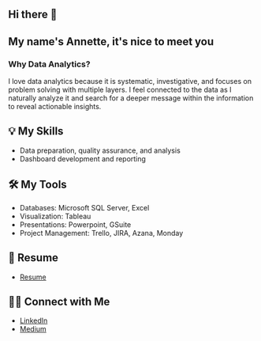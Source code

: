 ## Hi there 👋
## My name's Annette, it's nice to meet you

### Why Data Analytics? 
I love data analytics because it is systematic, investigative, and focuses on problem solving with multiple layers. I feel connected to the data as I naturally analyze it and search for a deeper message within the information to reveal actionable insights. 
 

<!-- ## 📍 Projects 
- [SQL - Pizza Place Sales](https://github.com/annetteorrick/Pizza-Place-Sales)
-->

## 💡 My Skills
- Data preparation, quality assurance, and analysis
- Dashboard development and reporting


## 🛠️ My Tools
- Databases: Microsoft SQL Server, Excel
- Visualization: Tableau
- Presentations: Powerpoint, GSuite
- Project Management: Trello, JIRA, Azana, Monday

 ## 🌟 Resume 
- [Resume](https://github.com/annettelofing/annettelofing/blob/main/Lofing-Judith-Annette-Resume-11-2023.pdf)

<!-- - [Resume PDF](https://github.com/annetteorrick/Resume/blob/main/Orrick-Judith-Resume%206-24-23.pdf)
-->

## 👋🏼 Connect with Me 
- [LinkedIn](https://www.linkedin.com/in/annette-lofing-12a579138/ "LinkedIn")
- [Medium](https://medium.com/@thenetta101 "Medium") 


